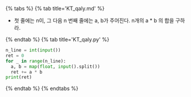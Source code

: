{% tabs %}
{% tab title='KT_qaly.md' %}

* 첫 줄에는 n이, 그 다음 n 번째 줄에는 a, b가 주어진다. n개의 a * b 의 합을 구하라.

{% endtab %}
{% tab title='KT_qaly.py' %}

```py
n_line = int(input())
ret = 0
for _ in range(n_line):
  a, b = map(float, input().split())
  ret += a * b
print(ret)
```

{% endtab %}
{% endtabs %}